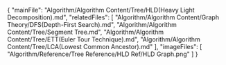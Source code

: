 {
  "mainFile": "Algorithm/Algorithm Content/Tree/HLD(Heavy Light Decomposition).md",
  "relatedFiles": [
    "Algorithm/Algorithm Content/Graph Theory/DFS(Depth-First Search).md",
    "Algorithm/Algorithm Content/Tree/Segment Tree.md",
    "Algorithm/Algorithm Content/Tree/ETT(Euler Tour Technique).md",
    "Algorithm/Algorithm Content/Tree/LCA(Lowest Common Ancestor).md"
  ],
  "imageFiles": [
    "Algorithm/Reference/Tree Reference/HLD Ref/HLD Graph.png"
  ]
}